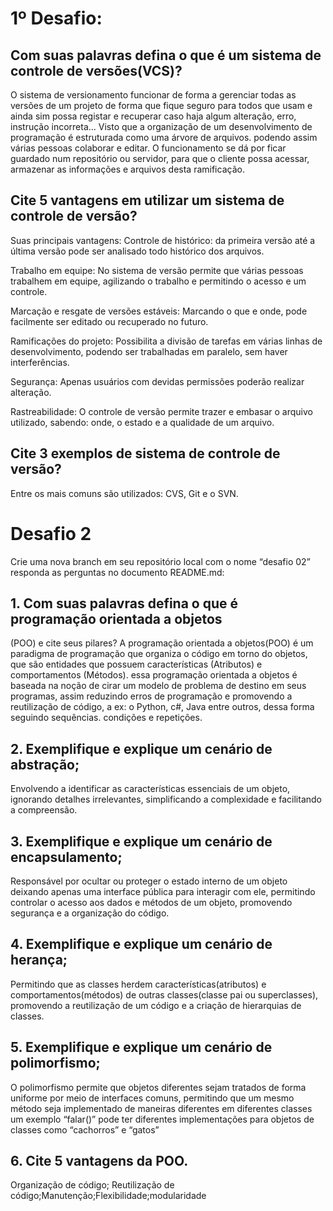# 1º Desafio:

## Com suas palavras defina o que é um sistema de controle de versões(VCS)? 

O sistema de versionamento funcionar de forma a gerenciar todas as versões de um projeto de forma que fique seguro para todos que usam e ainda sim possa registar e recuperar caso haja algum alteração, erro, instrução incorreta… Visto que a organização de um desenvolvimento  de  programação é estruturada como uma árvore de arquivos. podendo assim várias pessoas colaborar e editar. O funcionamento se dá por ficar guardado num repositório ou servidor, para que o cliente possa acessar, armazenar as informações e arquivos desta ramificação.

## Cite 5 vantagens em utilizar um sistema de controle de versão?

Suas principais vantagens:
Controle de histórico: da primeira versão até a última versão pode ser analisado  todo histórico dos arquivos. 

Trabalho em equipe: No sistema de versão permite que várias pessoas trabalhem em equipe, agilizando o trabalho e permitindo o acesso e um controle.

Marcação e resgate de versões estáveis: Marcando o que e onde, pode facilmente ser editado ou recuperado no futuro.  

Ramificações do projeto: Possibilita a divisão de tarefas em várias linhas de desenvolvimento, podendo ser trabalhadas em paralelo, sem haver interferências.

Segurança: Apenas usuários com devidas permissões poderão realizar alteração. 

Rastreabilidade: O controle de versão permite trazer e embasar o arquivo utilizado, sabendo: onde, o estado e a qualidade de um arquivo.
## Cite 3 exemplos de sistema de controle de versão?

Entre os mais comuns são utilizados: CVS, Git e o SVN.




# Desafio 2 

Crie uma nova branch em seu repositório local com o nome “desafio 02” responda as perguntas no documento README.md:

## 1. Com suas palavras defina o que é programação orientada a objetos
(POO) e cite seus pilares?
A programação orientada a objetos(POO) é um paradigma de programação  que organiza o código em torno do objetos, que são entidades que possuem características (Atributos) e comportamentos (Métodos). essa programação orientada a objetos é baseada na noção de cirar um modelo de problema de destino em seus programas, assim reduzindo erros de programação e promovendo a reutilização de código, a ex: o Python, c#, Java entre outros, dessa forma seguindo sequências. condições e repetições.

## 2. Exemplifique e explique um cenário de abstração;
Envolvendo a identificar as características essenciais de um objeto, ignorando detalhes irrelevantes, simplificando a complexidade e facilitando a compreensão.

## 3. Exemplifique e explique um cenário de encapsulamento;
Responsável por ocultar ou proteger o estado interno de um objeto deixando apenas uma interface pública para interagir com ele, permitindo controlar o acesso aos dados e métodos de um objeto, promovendo segurança e a organização do código.

## 4. Exemplifique e explique um cenário de herança;
Permitindo que as classes herdem características(atributos) e comportamentos(métodos) de outras classes(classe pai ou superclasses), promovendo a reutilização de um código e a criação de hierarquias de classes.

## 5. Exemplifique e explique um cenário de polimorfismo;
O polimorfismo permite que objetos diferentes sejam tratados de forma uniforme por meio de interfaces comuns, permitindo que um mesmo método seja implementado de maneiras diferentes em diferentes classes um exemplo “falar()” pode ter diferentes implementações para objetos de classes como “cachorros” e “gatos”

## 6. Cite 5 vantagens da POO.
Organização de código; Reutilização de código;Manutenção;Flexibilidade;modularidade
